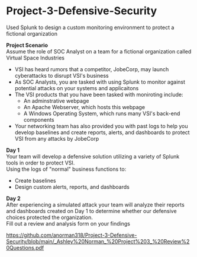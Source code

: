 # Project-3-Defensive-Security
Used Splunk to design a custom monitoring environment to protect a fictional organization

**Project Scenario**  
Assume the role of SOC Analyst on a team for a fictional organization called Virtual Space Industries  
  * VSI has heard rumors that a competitor, JobeCorp, may launch cyberattacks to disrupt VSI's business  
  * As SOC Analysts, you are tasked with using Splunk to monitor against potential attacks on your systems and applicaitons 
  * The VSI products that you have been tasked with moniroting include:
      * An adminstrative webpage  
      * An Apache Webserver, which hosts this webpage  
      * A Windows Operating System, which runs many VSI's back-end components  
  * Your networking team has also provided you with past logs to help you develop baselines and create reports, alerts, and dashboards to protect VSI from any attacks      by JobeCorp  
  
**Day 1**  
Your team will develop a defensive solution utilizing a variety of Splunk tools in order to protect VSI.  
Using the logs of "normal" business functions to:  
* Create baselines  
* Design custom alerts, reports, and dashboards  
    
**Day 2**  
After experiencing a simulated attack your team will analyze their reports and dashboards created on Day 1 to determine whether our defensive choices protected the organization.  
Fill out a review and analysis form on your findings

https://github.com/anorman318/Project-3-Defensive-Security/blob/main/_Ashley%20Norman_%20Project%203_%20Review%20Questions.pdf

